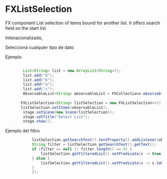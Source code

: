 # FXListSelection
 FX component List selection of items bound for another list. It offers search field on the start list

Intenacionalizado, 

Selecciona cualquier tipo de dato

Ejemplo

```java
        
        List<String> list = new ArrayList<String>();
        list.add("d");
        list.add("b");
        list.add("a");
        list.add("c");
        ObservableList<String> observableList = FXCollections.observableList(list);
        
       FXListSelection<String> listSelection = new FXListSelection<>();
       listSelection.setItems(observableList);
        stage.setScene(new Scene(listSelection));
        stage.setTitle("Select List");
        stage.show();
```

Ejemplo del filtro
```java
            listSelection.getSearchText().textProperty().addListener(obs -> {  
            String filter = listSelection.getSearchText().getText();
            if (filter == null || filter.length() == 0) {
                listSelection.getFilteredList().setPredicate(s -> true);
            } else {
                listSelection.getFilteredList().setPredicate(s -> s.toUpperCase().contains(filter.toUpperCase()));
            }
            });
```
